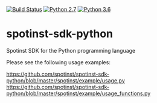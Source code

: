 [![Build Status](https://travis-ci.org/danieldop/spotinst-sdk-python.svg?branch=master)](https://travis-ci.org/danieldop/spotinst-sdk-python)
[![Python 2.7](https://img.shields.io/badge/python-2.7-blue.svg)](https://www.python.org/downloads/release/python-270/)
[![Python 3.6](https://img.shields.io/badge/python-3.6-blue.svg)](https://www.python.org/downloads/release/python-360/)

# spotinst-sdk-python
Spotinst SDK for the Python programming language

Please see the following usage examples:

https://github.com/spotinst/spotinst-sdk-python/blob/master/spotinst/example/usage.py
https://github.com/spotinst/spotinst-sdk-python/blob/master/spotinst/example/usage_functions.py